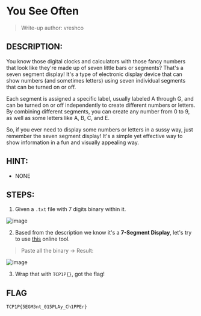 # You See Often
> Write-up author: vreshco
## DESCRIPTION:
You know those digital clocks and calculators with those fancy numbers that look like they're made up of seven little bars or segments? 
That's a seven segment display! It's a type of electronic display device that can show numbers (and sometimes letters) using seven individual 
segments that can be turned on or off.

Each segment is assigned a specific label, usually labeled A through G, and can be turned on or off independently to create different numbers or letters. 
By combining different segments, you can create any number from 0 to 9, as well as some letters like A, B, C, and E.

So, if you ever need to display some numbers or letters in a sussy way, just remember the seven segment display! 
It's a simple yet effective way to show information in a fun and visually appealing way.

## HINT:
- NONE
## STEPS:
1. Given a `.txt` file with 7 digits binary within it.

![image](https://user-images.githubusercontent.com/70703371/227770249-4ded1b7f-27f2-42c3-a2f9-bb62e18de3e0.png)


2. Based from the description we know it's a **7-Segment Display**, let's try to use [this](https://www.dcode.fr/7-segment-display) online tool.

> Paste all the binary -> Result:

![image](https://user-images.githubusercontent.com/70703371/227770331-628c269f-7a35-454a-b884-8473270fd509.png)


3. Wrap that with `TCP1P{}`, got the flag!

## FLAG

```
TCP1P{5EGM3nt_015PLAy_Ch1PPEr}
```
